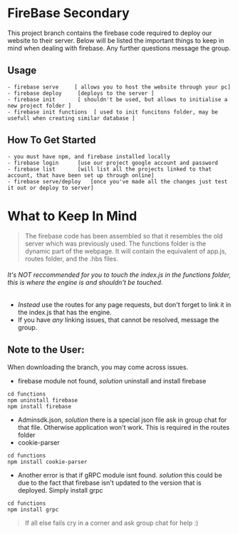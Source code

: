 # FireBase Secondary
This project branch contains the firebase code required to deploy our website to their server. 
Below will be listed the important things to keep in mind when dealing with firebase. Any further questions
message the group. 

## Usage
```
- firebase serve     [ allows you to host the website through your pc] 
- firebase deploy     [deploys to the server ]
- firebase init       [ shouldn't be used, but allows to initialise a new project folder ]
- firebase init functions  [ used to init funcitons folder, may be usefull when creating similar database ]

```

## How To Get Started
```
- you must have npm, and firebase installed locally
- firebase login      [use our project google account and password
- firebase list       [will list all the projects linked to that account, that have been set up through online]
- firebase serve/deploy   [once you've made all the changes just test it out or deploy to server]
```

# What to Keep In Mind
> The firebase code has been assembled so that it resembles the old server which was previously used.
The functions folder is the dynamic part of the webpage. It will contain the equivalent of app.js, routes folder,
and the .hbs files. 
###### It's _NOT_ reccommended for you to touch the index.js in the functions folder, this is where the engine is and shouldn't be touched. 
 * _Instead_ use the routes for any page requests, but don't forget to link it in the index.js that has the engine. 
 * If you have _any_ linking issues, that cannot be resolved, message the group.
 
 ## Note to the User:
 When downloading the branch, you may come across issues. 
 * firebase module not found, _solution_ uninstall and install firebase
 ```
 cd functions
 npm uninstall firebase
 npm install firebase
 ```
 * Adminsdk.json, _solution_ there is a special json file ask in group chat for that file. Otherwise application won't work. This is required in the routes folder
 * cookie-parser
 ```
 cd functions
 npm install cookie-parser
 ```
 * Another error is that if gRPC module isnt found. _solution_ this could be due to the fact that firebase isn't updated to the version that is deployed. Simply install grpc
 ```
 cd functions
 npm install grpc
 ```
 
  >If all else fails cry in a corner and ask group chat for help :) 
